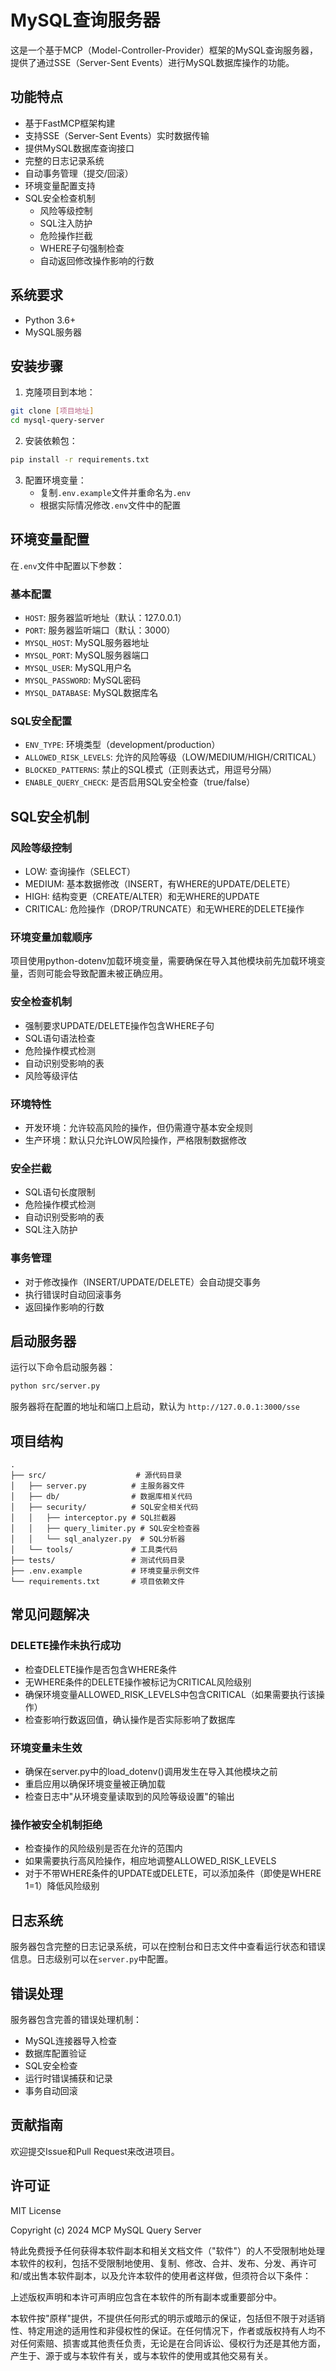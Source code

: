 # MySQL查询服务器

这是一个基于MCP（Model-Controller-Provider）框架的MySQL查询服务器，提供了通过SSE（Server-Sent Events）进行MySQL数据库操作的功能。

## 功能特点

- 基于FastMCP框架构建
- 支持SSE（Server-Sent Events）实时数据传输
- 提供MySQL数据库查询接口
- 完整的日志记录系统
- 自动事务管理（提交/回滚）
- 环境变量配置支持
- SQL安全检查机制
  - 风险等级控制
  - SQL注入防护
  - 危险操作拦截
  - WHERE子句强制检查
  - 自动返回修改操作影响的行数

## 系统要求

- Python 3.6+
- MySQL服务器

## 安装步骤

1. 克隆项目到本地：
```bash
git clone [项目地址]
cd mysql-query-server
```

2. 安装依赖包：
```bash
pip install -r requirements.txt
```

3. 配置环境变量：
   - 复制`.env.example`文件并重命名为`.env`
   - 根据实际情况修改`.env`文件中的配置

## 环境变量配置

在`.env`文件中配置以下参数：

### 基本配置
- `HOST`: 服务器监听地址（默认：127.0.0.1）
- `PORT`: 服务器监听端口（默认：3000）
- `MYSQL_HOST`: MySQL服务器地址
- `MYSQL_PORT`: MySQL服务器端口
- `MYSQL_USER`: MySQL用户名
- `MYSQL_PASSWORD`: MySQL密码
- `MYSQL_DATABASE`: MySQL数据库名

### SQL安全配置
- `ENV_TYPE`: 环境类型（development/production）
- `ALLOWED_RISK_LEVELS`: 允许的风险等级（LOW/MEDIUM/HIGH/CRITICAL）
- `BLOCKED_PATTERNS`: 禁止的SQL模式（正则表达式，用逗号分隔）
- `ENABLE_QUERY_CHECK`: 是否启用SQL安全检查（true/false）

## SQL安全机制

### 风险等级控制
- LOW: 查询操作（SELECT）
- MEDIUM: 基本数据修改（INSERT，有WHERE的UPDATE/DELETE）
- HIGH: 结构变更（CREATE/ALTER）和无WHERE的UPDATE
- CRITICAL: 危险操作（DROP/TRUNCATE）和无WHERE的DELETE操作

### 环境变量加载顺序
项目使用python-dotenv加载环境变量，需要确保在导入其他模块前先加载环境变量，否则可能会导致配置未被正确应用。

### 安全检查机制
- 强制要求UPDATE/DELETE操作包含WHERE子句
- SQL语句语法检查
- 危险操作模式检测
- 自动识别受影响的表
- 风险等级评估

### 环境特性
- 开发环境：允许较高风险的操作，但仍需遵守基本安全规则
- 生产环境：默认只允许LOW风险操作，严格限制数据修改

### 安全拦截
- SQL语句长度限制
- 危险操作模式检测
- 自动识别受影响的表
- SQL注入防护

### 事务管理
- 对于修改操作（INSERT/UPDATE/DELETE）会自动提交事务
- 执行错误时自动回滚事务
- 返回操作影响的行数

## 启动服务器

运行以下命令启动服务器：

```bash
python src/server.py
```

服务器将在配置的地址和端口上启动，默认为 `http://127.0.0.1:3000/sse`

## 项目结构

```
.
├── src/                    # 源代码目录
│   ├── server.py          # 主服务器文件
│   ├── db/                # 数据库相关代码
│   ├── security/          # SQL安全相关代码
│   │   ├── interceptor.py # SQL拦截器
│   │   ├── query_limiter.py # SQL安全检查器
│   │   └── sql_analyzer.py  # SQL分析器
│   └── tools/             # 工具类代码
├── tests/                 # 测试代码目录
├── .env.example           # 环境变量示例文件
└── requirements.txt       # 项目依赖文件
```

## 常见问题解决

### DELETE操作未执行成功
- 检查DELETE操作是否包含WHERE条件
- 无WHERE条件的DELETE操作被标记为CRITICAL风险级别
- 确保环境变量ALLOWED_RISK_LEVELS中包含CRITICAL（如果需要执行该操作）
- 检查影响行数返回值，确认操作是否实际影响了数据库

### 环境变量未生效
- 确保在server.py中的load_dotenv()调用发生在导入其他模块之前
- 重启应用以确保环境变量被正确加载
- 检查日志中"从环境变量读取到的风险等级设置"的输出

### 操作被安全机制拒绝
- 检查操作的风险级别是否在允许的范围内
- 如果需要执行高风险操作，相应地调整ALLOWED_RISK_LEVELS
- 对于不带WHERE条件的UPDATE或DELETE，可以添加条件（即使是WHERE 1=1）降低风险级别

## 日志系统

服务器包含完整的日志记录系统，可以在控制台和日志文件中查看运行状态和错误信息。日志级别可以在`server.py`中配置。

## 错误处理

服务器包含完善的错误处理机制：
- MySQL连接器导入检查
- 数据库配置验证
- SQL安全检查
- 运行时错误捕获和记录
- 事务自动回滚

## 贡献指南

欢迎提交Issue和Pull Request来改进项目。

## 许可证

MIT License

Copyright (c) 2024 MCP MySQL Query Server

特此免费授予任何获得本软件副本和相关文档文件（"软件"）的人不受限制地处理本软件的权利，包括不受限制地使用、复制、修改、合并、发布、分发、再许可和/或出售本软件副本，以及允许本软件的使用者这样做，但须符合以下条件：

上述版权声明和本许可声明应包含在本软件的所有副本或重要部分中。

本软件按"原样"提供，不提供任何形式的明示或暗示的保证，包括但不限于对适销性、特定用途的适用性和非侵权性的保证。在任何情况下，作者或版权持有人均不对任何索赔、损害或其他责任负责，无论是在合同诉讼、侵权行为还是其他方面，产生于、源于或与本软件有关，或与本软件的使用或其他交易有关。